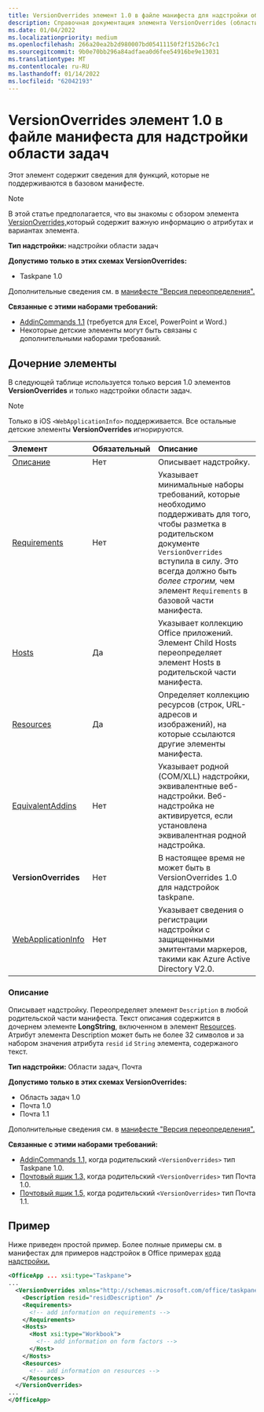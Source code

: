 ```yaml
---
title: VersionOverrides элемент 1.0 в файле манифеста для надстройки области задач
description: Справочная документация элемента VersionOverrides (области задач) для Office файлов манифеста надстройок (XML).
ms.date: 01/04/2022
ms.localizationpriority: medium
ms.openlocfilehash: 266a20ea2b2d980007bd05411150f2f152b6c7c1
ms.sourcegitcommit: 9b0e70bb296a84adfaea0d6fee54916be9e13031
ms.translationtype: MT
ms.contentlocale: ru-RU
ms.lasthandoff: 01/14/2022
ms.locfileid: "62042193"
---
```

# <a name="versionoverrides-10-element-in-the-manifest-file-for-a-task-pane-add-in"></a>VersionOverrides элемент 1.0 в файле манифеста для надстройки области задач

Этот элемент содержит сведения для функций, которые не поддерживаются в базовом манифесте.

> [!NOTE]
> В этой статье предполагается, что вы знакомы с обзором элемента [VersionOverrides,](versionoverrides.md)который содержит важную информацию о атрибутах и вариантах элемента.

**Тип надстройки:** надстройки области задач

**Допустимо только в этих схемах VersionOverrides:**

- Taskpane 1.0

Дополнительные сведения см. в [манифесте "Версия переопределения".](../../develop/add-in-manifests.md#version-overrides-in-the-manifest)

**Связанные с этими наборами требований:**

- [AddinCommands 1.1](../requirement-sets/add-in-commands-requirement-sets.md) (требуется для Excel, PowerPoint и Word.)
- Некоторые детские элементы могут быть связаны с дополнительными наборами требований.

## <a name="child-elements"></a>Дочерние элементы

В следующей таблице используется только версия 1.0 элементов **VersionOverrides** и только надстройки области задач.

> [!NOTE]
> Только в iOS `<WebApplicationInfo>` поддерживается. Все остальные детские элементы **VersionOverrides** игнорируются.

|  Элемент |  Обязательный  |  Описание  |
|:-----|:-----|:-----|
|  [Описание](#description)    |  Нет   |  Описывает надстройку. |
|  [Requirements](requirements.md)  |  Нет   |  Указывает минимальные наборы требований, которые необходимо поддерживать для того, чтобы разметка в родительском документе `VersionOverrides` вступила в силу. Это всегда должно быть *более строгим,* чем элемент `Requirements` в базовой части манифеста.|
|  [Hosts](hosts.md)                |  Да  |  Указывает коллекцию Office приложений. Элемент Child Hosts переопределяет элемент Hosts в родительской части манифеста.  |
|  [Resources](resources.md)    |  Да  | Определяет коллекцию ресурсов (строк, URL-адресов и изображений), на которые ссылаются другие элементы манифеста.|
|  [EquivalentAddins](equivalentaddins.md)    |  Нет  | Указывает родной (COM/XLL) надстройки, эквивалентные веб-надстройки. Веб-надстройка не активируется, если установлена эквивалентная родной надстройка.|
|  **VersionOverrides**    |  Нет  | В настоящее время не может быть в VersionOverrides 1.0 для надстройок taskpane. |
|  [WebApplicationInfo](webapplicationinfo.md)    |  Нет  | Указывает сведения о регистрации надстройки с защищенными эмитентами маркеров, такими как Azure Active Directory V2.0. |

### <a name="description"></a>Описание

Описывает надстройку. Переопределяет элемент `Description` в любой родительской части манифеста. Текст описания содержится в дочернем элементе **LongString**, включенном в элемент [Resources](resources.md). Атрибут элемента Description может быть не более 32 символов и за набором значения атрибута `resid`  `id` `String` элемента, содержаного текст.

**Тип надстройки:** Области задач, Почта

**Допустимо только в этих схемах VersionOverrides:**

- Область задач 1.0
- Почта 1.0
- Почта 1.1

Дополнительные сведения см. в [манифесте "Версия переопределения".](../../develop/add-in-manifests.md#version-overrides-in-the-manifest)

**Связанные с этими наборами требований:**

- [AddinCommands 1.1,](../requirement-sets/add-in-commands-requirement-sets.md) когда родительский `<VersionOverrides>` тип Taskpane 1.0.
- [Почтовый ящик 1.3,](../../reference/objectmodel/requirement-set-1.3/outlook-requirement-set-1.3.md) когда родительский `<VersionOverrides>` тип Почта 1.0.
- [Почтовый ящик 1.5,](../../reference/objectmodel/requirement-set-1.5/outlook-requirement-set-1.5.md) когда родительский `<VersionOverrides>` тип Почта 1.1.

## <a name="example"></a>Пример

Ниже приведен простой пример. Более полные примеры см. в манифестах для примеров надстройок в Office примерах [кода надстройки.](https://github.com/OfficeDev/PnP-OfficeAddins)

```xml
<OfficeApp ... xsi:type="Taskpane">
...
  <VersionOverrides xmlns="http://schemas.microsoft.com/office/taskpaneappversionoverrides" xsi:type="VersionOverridesV1_0">
    <Description resid="residDescription" />
    <Requirements>
      <!-- add information on requirements -->
    </Requirements>
    <Hosts>
      <Host xsi:type="Workbook">
        <!-- add information on form factors -->
      </Host>
    </Hosts>
    <Resources>
      <!-- add information on resources -->
    </Resources>
  </VersionOverrides>
...
</OfficeApp>
```
